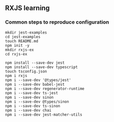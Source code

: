 ## RXJS learning

### Common steps to reproduce configuration

```
mkdir jest-examples
cd jest-examples
touch README.md
npm init -y
mkdir rxjs-ex
cd rxjs-ex
```

```
npm install --save-dev jest
npm install --save-dev typescript
touch tsconfig.json
npm i rxjs
npm i --save-dev '@types/jest'
npm i --save-dev babel-jest
npm i --save-dev regenerator-runtime
npm i --save-dev ts-jest
npm i --save-dev sinon
npm i --save-dev @types/sinon
npm i --save-dev ts-sinon
npm i --save-dev chai
npm i --save-dev jest-matcher-utils
```
